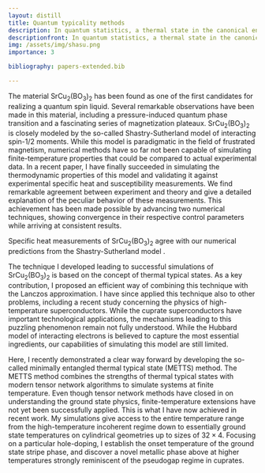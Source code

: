 ```yaml
---
layout: distill
title: Quantum typicality methods
description: In quantum statistics, a thermal state in the canonical ensemble is represented by a Gibbs density matrix of the form $\rho = \textrm{e}^{-\beta H}$. Several modern approaches replace the density matrix with a classical ensemble of pure quantum states, called thermal typical states. These reformulations turn out to be extremely useful for numerical simulations. I have employed variants of this technique to investigate several interesting problems, including the stripe and pseudogap physics of the Hubbard model and the thermodynamics of the Shastry-Sutherland model and SrCuBo, which I describe in more detail here.
descriptionfront: In quantum statistics, a thermal state in the canonical ensemble is represented by a Gibbs density matrix of the form \(\rho = \textrm{e}^{-\beta H}\). Several modern approaches replace the density matrix by a classical ensemble of pure quantum states, called thermal typical states. These reformulations turn out to be extremely useful for numerical simulations. I have employed variants of this technique to investigate several interesting problems, including the stripe and pseudogap physics of the Hubbard model and the thermodynamics of the Shastry-Sutherland model and SrCu<sub>2</sub>(BO<sub>3</sub>)<sub>2</sub>, which I describe in more detail here. 
img: /assets/img/shasu.png
importance: 3

bibliography: papers-extended.bib

---
```


The material SrCu<sub>2</sub>(BO<sub>3</sub>)<sub>2</sub> has been found as one of the first
candidates for realizing a quantum spin
liquid<d-cite key="Smith1991"></d-cite>. Several remarkable observations have been
made in this material, including a pressure-induced quantum phase
transition<d-cite key="Zayed2017"></d-cite> and a fascinating series of
magnetization plateaux<d-cite key="Kageyama1999"></d-cite>. SrCu<sub>2</sub>(BO<sub>3</sub>)<sub>2</sub> is
closely modeled by the so-called Shastry-Sutherland model of
interacting spin-$1/2$ moments. While this model is paradigmatic in
the field of frustrated magnetism, numerical methods have so far not
been capable of simulating finite-temperature properties that could be
compared to actual experimental data. In a recent paper, I have
finally succeeded in simulating the thermodynamic properties of this
model and validating it against experimental specific heat and
susceptibility measurements<d-cite key="Wietek2019"></d-cite>. We find remarkable
agreement between experiment and theory and give a detailed
explanation of the peculiar behavior of these measurements.
This achievement has been made possible by
advancing two numerical techniques, showing convergence in their
respective control parameters while arriving at consistent results.

<div class="row">
    <div class="col-sm-2 mt-3 mt-md-0">
</div>
    <div class="col-sm mt-3 mt-md-1">
        <img class="img-fluid rounded z-depth-1" src="{{ '/assets/img/shasu.png' | relative_url }}" alt="" title="example image"/>
	</div>

<div class="col-sm-2 mt-3 mt-md-2">
</div>
</div>
<div class="caption">
   Specific heat measurements of SrCu<sub>2</sub>(BO<sub>3</sub>)<sub>2</sub> agree with
      our numerical predictions from the Shastry-Sutherland model
      <d-cite key="Wietek2019"></d-cite>.
</div>

The technique I developed leading to successful simulations of
SrCu<sub>2</sub>(BO<sub>3</sub>)<sub>2</sub> is based on the concept of thermal typical states.
As a key contribution, I proposed an efficient way of combining this
technique with the Lanczos approximation<d-cite key="Wietek2019"></d-cite>. I have
since applied this technique also to other problems, including a
recent study concerning the physics of high-temperature
superconductors<d-cite key="2012.06589"></d-cite>. While the cuprate
superconductors have important technological applications, the
mechanisms leading to this puzzling phenomenon remain not fully
understood. While the Hubbard model<d-cite key="Zhang1988,Lee2006"></d-cite> of
interacting electrons is believed to capture the most essential
ingredients, our capabilities of simulating this model are still
limited.

Here, I recently demonstrated a clear way forward by developing the
so-called minimally entangled thermal typical state (METTS)
method<d-cite key="White2009,Stoudenmire2010"></d-cite>. The METTS method combines
the strengths of thermal typical states with modern tensor network
algorithms to simulate systems at finite temperature. Even though
tensor network methods have closed in on understanding the ground
state physics<d-cite key="Zheng2017,LeBlanc2015"></d-cite>, finite-temperature
extensions have not yet been successfully applied. This is what I have
now achieved in recent work<d-cite key="Wietek2020"></d-cite>. My simulations
give access to the entire temperature range from the high-temperature
incoherent regime down to essentially ground state temperatures on
cylindrical geometries up to sizes of $32 \times 4$. Focusing on a
particular hole-doping, I establish the onset temperature of the
ground state stripe phase, and discover a novel metallic phase above at
higher temperatures strongly
reminiscent of the pseudogap regime in cuprates.